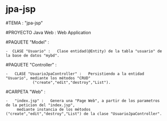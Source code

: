 # jpa-jsp

#TEMA :  "jpa-jsp"

#PROYECTO Java Web  :   Web Application

#PAQUETE "Model" :  

    -  CLASE "Usuario" :   Clase entidad(@Entity) de la tabla "usuario" de la base de datos "mybd".
    
#PAQUETE "Controller" :    

    -   CLASE "UsuarioJpaController" :   Persistiendo a la entidad "Usuario", mediante los métodos "CRUD"
                ("create","edit","destroy","List").
                
#CARPETA "Web" : 

    -   "index.jsp" :   Genera una "Page Web", a partir de los parametros de la peticion del "index.jsp",
         mediante instancia de los métodos ("create","edit","destroy","List") de la clase "UsuarioJpaController".
